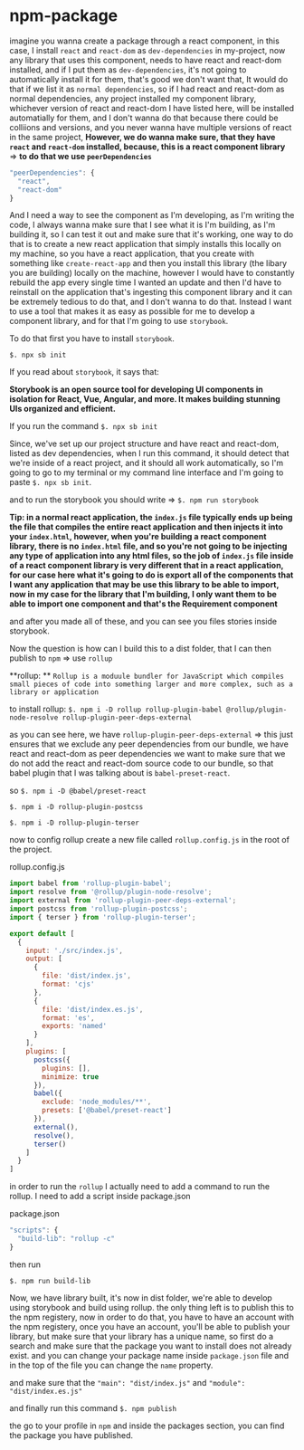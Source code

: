 # npm-package

imagine you wanna create a package through a react component, in this case, I install `react` and `react-dom` as `dev-dependencies` in my-project, now any library that uses this component, needs to have react and react-dom installed, and if I put them as `dev-dependencies`, it's not going to automatically install it for them, that's good we don't want that, It would do that if we list it as `normal dependencies`, so if I had react and react-dom as normal dependencies, any project installed my component library, whichever version of react and react-dom I have listed here, will be installed automatially for them, and I don't wanna do that because there could be colliions and versions, and you never wanna have multiple versions of react in the same project, **However, we do wanna make sure, that they have `react` and `react-dom` installed, because, this is a react component library** => **to do that we use `peerDependencies`**

```js
"peerDependencies": {
  "react",
  "react-dom"
}
```

And I need a way to see the component as I'm developing, as I'm writing the code, I always wanna make sure that I see what it is I'm building, as I'm building it, so I can test it out and make sure that it's working, one way to do that is to create a new react application that simply installs this locally on my machine, so you have a react application, that you create with something like `create-react-app` and then you install this library (the libary you are building) locally on the machine, however I would have to constantly rebuild the app every single time I wanted an update and then I'd have to reinstall on the application that's ingesting this component library and it can be extremely tedious to do that, and I don't wanna to do that. Instead I want to use a tool that makes it as easy as possible for me to develop a component library, and for that I'm going to use `storybook`.

To do that first you have to install `storybook`.

`$. npx sb init`

If you read about `storybook`, it says that:

**Storybook is an open source tool for developing UI components in isolation for React, Vue, Angular, and more. It makes building stunning UIs organized and efficient.**

If you run the command `$. npx sb init`

Since, we've set up our project structure and have react and react-dom, listed as dev dependencies, when I run this command, it should detect that we're inside of a react project, and it should all work automatically, so I'm going to go to my terminal or my command line interface and I'm going to paste `$. npx sb init`.

and to run the storybook you should write => `$. npm run storybook`

**Tip: in a normal react application, the `index.js` file typically ends up being the file that compiles the entire react application and then injects it into your `index.html`, however, when you're building a react component library, there is no `index.html` file, and so you're not going to be injecting any type of application into any html files, so the job of `index.js` file inside of a react component library is very different that in a react application, for our case here what it's going to do is export all of the components that I want any application that may be use this library to be able to import, now in my case for the library that I'm building, I only want them to be able to import one component and that's the Requirement component** 

and after you made all of these, and you can see you files stories inside storybook.

Now the question is how can I build this to a dist folder, that I can then publish to `npm` => use `rollup`

**rollup: ** `Rollup is a moduule bundler for JavaScript which compiles small pieces of code into something larger and more complex, such as a library or application`

to install rollup: `$. npm i -D rollup rollup-plugin-babel @rollup/plugin-node-resolve rollup-plugin-peer-deps-external`

as you can see here, we have `rollup-plugin-peer-deps-external` => this just ensures that we exclude any peer dependencies from our bundle, we have react and react-dom as peer dependencies we want to make sure that we do not add the react and react-dom source code to our bundle, so that babel plugin that I was talking about is `babel-preset-react`.

so `$. npm i -D @babel/preset-react`

`$. npm i -D rollup-plugin-postcss`

`$. npm i -D rollup-plugin-terser`

now to config rollup create a new file called `rollup.config.js` in the root of the project.

rollup.config.js

```js
import babel from 'rollup-plugin-babel';
import resolve from '@rollup/plugin-node-resolve';
import external from 'rollup-plugin-peer-deps-external';
import postcss from 'rollup-plugin-postcss';
import { terser } from 'rollup-plugin-terser';

export default [
  {
    input: './src/index.js',
    output: [
      {
        file: 'dist/index.js',
        format: 'cjs'
      },
      {
        file: 'dist/index.es.js',
        format: 'es',
        exports: 'named'
      }
    ],
    plugins: [
      postcss({
        plugins: [],
        minimize: true
      }),
      babel({
        exclude: 'node_modules/**',
        presets: ['@babel/preset-react']
      }),
      external(),
      resolve(),
      terser()
    ]
  }
]
```


in order to run the `rollup` I actually need to add a command to run the rollup. I need to add a script inside package.json

package.json
```js
"scripts": {
  "build-lib": "rollup -c"
}
```

then run

`$. npm run build-lib`

Now, we have library built, it's now in dist folder, we're able to develop using storybook and build using rollup. the only thing left is to publish this to the npm registery, now in order to do that, you have to have an account with the npm registery, once you have an account, you'll be able to publish your library, but make sure that your library has a unique name, so first do a search and make sure that the package you want to install does not already exist. and you can change your package name inside `package.json` file and in the top of the file you can change the `name` property.

and make sure that the `"main": "dist/index.js"` and `"module": "dist/index.es.js"`

and finally run this command `$. npm publish`

the go to your profile in `npm` and inside the packages section, you can find the package you have published.
